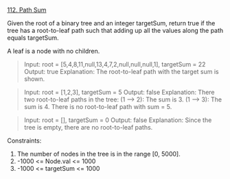 [112. Path Sum](https://leetcode.com/problems/path-sum/)

Given the root of a binary tree and an integer targetSum, return true if the tree has a root-to-leaf path such that adding up all the values along the path equals targetSum.

A leaf is a node with no children.

> Input: root = [5,4,8,11,null,13,4,7,2,null,null,null,1], targetSum = 22
Output: true
Explanation: The root-to-leaf path with the target sum is shown.

> Input: root = [1,2,3], targetSum = 5
Output: false
Explanation: There two root-to-leaf paths in the tree:
(1 --> 2): The sum is 3.
(1 --> 3): The sum is 4.
There is no root-to-leaf path with sum = 5.

> Input: root = [], targetSum = 0
Output: false
Explanation: Since the tree is empty, there are no root-to-leaf paths.

Constraints:

1. The number of nodes in the tree is in the range [0, 5000].
2. -1000 <= Node.val <= 1000
3. -1000 <= targetSum <= 1000